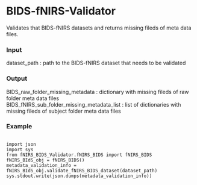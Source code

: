# BIDS-fNIRS-Validator
Validates that BIDS-fNIRS datasets and returns missing fileds of meta data files.

### Input
dataset_path : path to the BIDS-fNIRS dataset that needs to be validated

### Output
BIDS_raw_folder_missing_metadata : dictionary with missing fileds of raw folder meta data files <br>
BIDS_fNIRS_sub_folder_missing_metadata_list : list of dictionaries with missing fileds of subject folder meta data files

### Example
```

import json
import sys
from fNIRS_BIDS_Validator.fNIRS_BIDS import fNIRS_BIDS
fNIRS_BIdS_obj = fNIRS_BIDS()
metadata_validation_info = fNIRS_BIdS_obj.validate_fNIRS_BIDS_dataset(dataset_path)
sys.stdout.write(json.dumps(metadata_validation_info)) 

```


